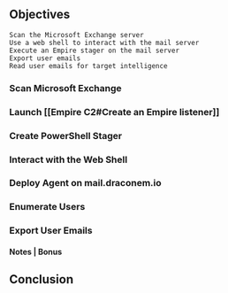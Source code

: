 
## Objectives

    Scan the Microsoft Exchange server
    Use a web shell to interact with the mail server
    Execute an Empire stager on the mail server
    Export user emails
    Read user emails for target intelligence

### Scan Microsoft Exchange


### Launch [[Empire C2#Create an Empire listener]] 


### Create PowerShell Stager


### Interact with the Web Shell


### Deploy Agent on mail.draconem.io


### Enumerate Users


### Export User Emails


#### Notes | Bonus


## Conclusion